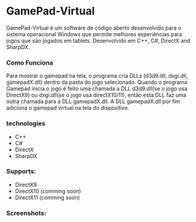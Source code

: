 # GamePad-Virtual
GamePad-Virtual é um software de código aberto desenvolvido para o sistema operacional Windows que permite melhores experiências para jogos que são jogados em tablets.
Desenvolvido em C++, C#, DirectX and SharpDX.

### Como Funciona
Para mostrar o gamepad na tela, o programa cria DLLs (d3d9.dll, dxgi.dll, gamepadX.dll) dentro da pasta do jogo selecionado. Quando o programa Gamepad inicia o jogo é feito uma chamada a DLL d3d9.dll(se o jogo usa DirectX9) ou dxgi.dll(se o jogo usa directX10/11), então esta DLL faz uma outra chamada para a DLL gamepadX.dll. A DLL gamepadX.dll por fim adiciona o gamepad virtual na tela do dispositivo.

### technologies
- C++
- C#
- DirectX
- SharpDX

### Supports:
- DirectX9
- DirectX10 (comming soon)
- DirectX11 (comming soon)

### Screenshots:
